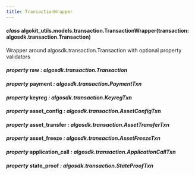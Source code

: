 ```yaml
---
title: TransactionWrapper
---
```

#### *class* algokit_utils.models.transaction.TransactionWrapper(transaction: algosdk.transaction.Transaction)

Wrapper around algosdk.transaction.Transaction with optional property validators

#### *property* raw *: algosdk.transaction.Transaction*

#### *property* payment *: algosdk.transaction.PaymentTxn*

#### *property* keyreg *: algosdk.transaction.KeyregTxn*

#### *property* asset_config *: algosdk.transaction.AssetConfigTxn*

#### *property* asset_transfer *: algosdk.transaction.AssetTransferTxn*

#### *property* asset_freeze *: algosdk.transaction.AssetFreezeTxn*

#### *property* application_call *: algosdk.transaction.ApplicationCallTxn*

#### *property* state_proof *: algosdk.transaction.StateProofTxn*